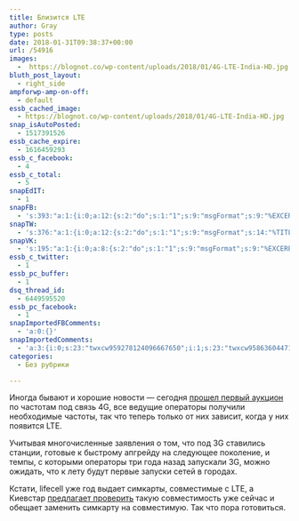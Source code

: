 ```yaml
---
title: Близится LTE
author: Gray
type: posts
date: 2018-01-31T09:38:37+00:00
url: /54916
images:
  -  https://blognot.co/wp-content/uploads/2018/01/4G-LTE-India-HD.jpg
bluth_post_layout:
  - right_side
ampforwp-amp-on-off:
  - default
essb_cached_image:
  - https://blognot.co/wp-content/uploads/2018/01/4G-LTE-India-HD.jpg
snap_isAutoPosted:
  - 1517391526
essb_cache_expire:
  - 1616459293
essb_c_facebook:
  - 4
essb_c_total:
  - 5
snapEdIT:
  - 1
snapFB:
  - 's:393:"a:1:{i:0;a:12:{s:2:"do";s:1:"1";s:9:"msgFormat";s:9:"%EXCERPT%";s:8:"postType";s:1:"A";s:9:"isAutoImg";s:1:"A";s:8:"imgToUse";s:0:"";s:9:"isAutoURL";s:1:"A";s:8:"urlToUse";s:0:"";s:4:"doFB";i:0;s:8:"isPosted";s:1:"1";s:4:"pgID";s:32:"133222213376133_1804796839551987";s:7:"postURL";s:62:"http://www.facebook.com/133222213376133/posts/1804796839551987";s:5:"pDate";s:19:"2018-01-31 09:38:44";}}";'
snapTW:
  - 's:376:"a:1:{i:0;a:12:{s:2:"do";s:1:"1";s:9:"msgFormat";s:14:"%TITLE%  %URL%";s:8:"attchImg";s:1:"1";s:9:"isAutoImg";s:1:"A";s:8:"imgToUse";s:0:"";s:9:"isAutoURL";s:1:"A";s:8:"urlToUse";s:0:"";s:4:"doTW";i:0;s:8:"isPosted";s:1:"1";s:4:"pgID";s:18:"958635656397418496";s:7:"postURL";s:53:"https://twitter.com/gray_ru/status/958635656397418496";s:5:"pDate";s:19:"2018-01-31 09:38:46";}}";'
snapVK:
  - 's:195:"a:1:{i:0;a:8:{s:2:"do";s:1:"1";s:9:"msgFormat";s:9:"%EXCERPT%";s:8:"postType";s:1:"A";s:9:"isAutoImg";s:1:"A";s:8:"imgToUse";s:0:"";s:9:"isAutoURL";s:1:"A";s:8:"urlToUse";s:0:"";s:4:"doVK";i:0;}}";'
essb_c_twitter:
  - 1
essb_pc_buffer:
  - 1
dsq_thread_id:
  - 6449595520
essb_pc_facebook:
  - 1
snapImportedFBComments:
  - 'a:0:{}'
snapImportedComments:
  - 'a:3:{i:0;s:23:"twxcw959278124096667650";i:1;s:23:"twxcw958636044710182912";i:2;s:23:"twxcw958635985180549122";}'
categories:
  - Без рубрики

---
```








Иногда бывают и хорошие новости — сегодня [прошел первый аукцион][1] по частотам под связь 4G, все ведущие операторы получили необходимые частоты, так что теперь только от них зависит, когда у них появится LTE.

Учитывая многочисленные заявления о том, что под 3G ставились станции, готовые к быстрому апгрейду на следующее поколение, и темпы, с которыми операторы три года назад запускали 3G, можно ожидать, что к лету будут первые запуски сетей в городах.

Кстати, lifecell уже год выдает симкарты, совместимые с LTE, а Киевстар [предлагает проверить][2] такую совместимость уже сейчас и обещает заменить симкарту на совместимую. Так что пора готовиться.

 [1]: https://ain.ua/2018/01/31/licenzii-na-4g
 [2]: https://kyivstar.ua/uk/4g